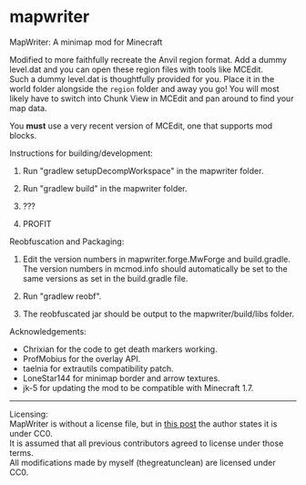 mapwriter
=========

MapWriter: A minimap mod for Minecraft

Modified to more faithfully recreate the Anvil region format.  Add a dummy level.dat and you can open these region files with tools like MCEdit.  
Such a dummy level.dat is thoughtfully provided for you.  Place it in the world folder alongside the `region` folder and away you go!  You will most likely have to switch into Chunk View in MCEdit and pan around to find your map data.

You **must** use a very recent version of MCEdit, one that supports mod blocks.


Instructions for building/development:

1) Run "gradlew setupDecompWorkspace" in the mapwriter folder.

2) Run "gradlew build" in the mapwriter folder.

3) ???

4) PROFIT

Reobfuscation and Packaging:

1) Edit the version numbers in mapwriter.forge.MwForge and build.gradle.
   The version numbers in mcmod.info should automatically be set to the same
   versions as set in the build.gradle file.

2) Run "gradlew reobf".

3) The reobfuscated jar should be output to the mapwriter/build/libs folder.

Acknowledgements:

* Chrixian for the code to get death markers working.
* ProfMobius for the overlay API.
* taelnia for extrautils compatibility patch.
* LoneStar144 for minimap border and arrow textures.
* jk-5 for updating the mod to be compatible with Minecraft 1.7.

****

Licensing:  
MapWriter is without a license file, but in [this post](http://www.minecraftforum.net/forums/mapping-and-modding/minecraft-mods/1286882-mapwriter-an-open-source-mini-map?comment=326) the author states it is under CC0.  
It is assumed that all previous contributors agreed to license under those terms.  
All modifications made by myself (thegreatunclean) are licensed under CC0.  